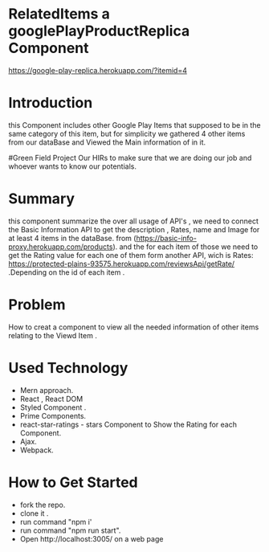 # RelatedItems a googlePlayProductReplica Component 
https://google-play-replica.herokuapp.com/?itemid=4

# Introduction
this Component includes other Google Play Items that supposed to be in the same category of this item,
but for simplicity we gathered 4 other items from our dataBase and Viewed the Main information of in it.

#Green Field Project
Our HIRs to make sure that we are doing our job and whoever wants to know our potentials.

# Summary
this component summarize the over all usage of API's , we need to connect the Basic Information API to get the description ,
Rates, name and Image for at least 4 items in the dataBase. from (https://basic-info-proxy.herokuapp.com/products). 
and the for each item of those we need to get the Rating value for each one of them form another API,
wich is Rates: https://protected-plains-93575.herokuapp.com/reviewsApi/getRate/ .Depending on the id of each item .

# Problem
How to creat a component to view all the needed information of other items relating to the Viewd Item .


# Used Technology
- Mern approach.
- React , React DOM
- Styled Component .
- Prime Components.
- react-star-ratings - stars Component to Show the Rating for each Component.
- Ajax.
- Webpack. 


# How to Get Started
- fork the repo.
- clone it .
- run command "npm i'
- run command "npm run start".
- Open http://localhost:3005/ on a web page


